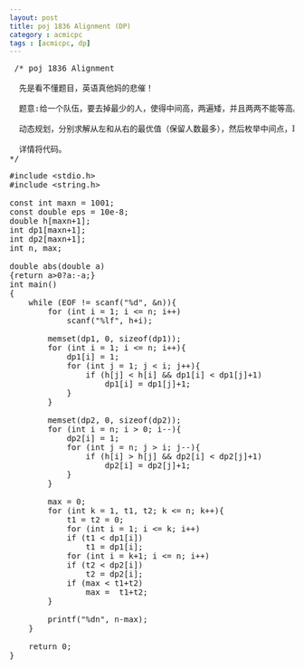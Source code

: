```yaml
---
layout: post
title: poj 1836 Alignment (DP)
category : acmicpc
tags : [acmicpc, dp]
---
```


<pre> /* poj 1836 Alignment    
    
  先是看不懂题目，英语真他妈的悲催！    
    
  题意:给一个队伍，要去掉最少的人，使得中间高，两遍矮，并且两两不能等高。    
    
  动态规划，分别求解从左和从右的最优值（保留人数最多），然后枚举中间点，取得留下最多的人数，答案就是n-max。    
    
  详情将代码。    
*/</pre>    
<!--more-->    
<pre>#include &lt;stdio.h&gt;    
#include &lt;string.h&gt;    
    
const int maxn = 1001;    
const double eps = 10e-8;    
double h[maxn+1];    
int dp1[maxn+1];    
int dp2[maxn+1];    
int n, max;    
    
double abs(double a)    
{return a&gt;0?a:-a;}    
int main()    
{    
    while (EOF != scanf("%d", &amp;n)){    
        for (int i = 1; i &lt;= n; i++)    
            scanf("%lf", h+i);    
    
        memset(dp1, 0, sizeof(dp1));    
        for (int i = 1; i &lt;= n; i++){    
            dp1[i] = 1;    
            for (int j = 1; j &lt; i; j++){    
                if (h[j] &lt; h[i] &amp;&amp; dp1[i] &lt; dp1[j]+1)    
                    dp1[i] = dp1[j]+1;    
            }    
        }    
    
        memset(dp2, 0, sizeof(dp2));    
        for (int i = n; i &gt; 0; i--){    
            dp2[i] = 1;    
            for (int j = n; j &gt; i; j--){    
                if (h[i] &gt; h[j] &amp;&amp; dp2[i] &lt; dp2[j]+1)    
                    dp2[i] = dp2[j]+1;    
            }    
        }    
    
        max = 0;    
        for (int k = 1, t1, t2; k &lt;= n; k++){    
            t1 = t2 = 0;    
            for (int i = 1; i &lt;= k; i++)    
            if (t1 &lt; dp1[i])    
                t1 = dp1[i];    
            for (int i = k+1; i &lt;= n; i++)    
            if (t2 &lt; dp2[i])    
                t2 = dp2[i];    
            if (max &lt; t1+t2)    
                max =  t1+t2;    
        }    
    
        printf("%dn", n-max);    
    }    
    
    return 0;    
}</pre>
